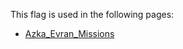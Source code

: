 This flag is used in the following pages:
 - [Azka_Evran_Missions](../missions/Azka_Evran_Missions.md)

